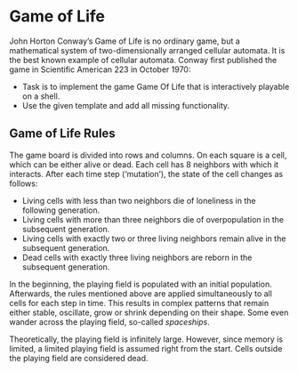 # Game of Life

John Horton Conway’s Game of Life is no ordinary game, but a mathematical system of two-dimensionally arranged cellular automata. It is the best known example of cellular automata. Conway first published the game in Scientific American 223 in October 1970:

- Task is to implement the game Game Of Life that is interactively playable on a shell.
- Use the given template and add all missing functionality.

## Game of Life Rules

The game board is divided into rows and columns. On each square is a cell, which can be either alive or dead. Each cell has 8 neighbors with which it interacts. After each time step (‘mutation’), the state of the cell changes as follows:

- Living cells with less than two neighbors die of loneliness in the following generation.
- Living cells with more than three neighbors die of overpopulation in the subsequent generation.
- Living cells with exactly two or three living neighbors remain alive in the subsequent generation.
- Dead cells with exactly three living neighbors are reborn in the subsequent generation.

In the beginning, the playing field is populated with an initial population. Afterwards, the rules mentioned above are applied simultaneously to all cells for each step in time. This results in complex patterns that remain either stable, oscillate, grow or shrink depending on their shape. Some even wander across the playing field, so-called *spaceships*.

Theoretically, the playing field is infinitely large. However, since memory is limited, a limited playing field is assumed right from the start. Cells outside the  playing field are considered dead.
